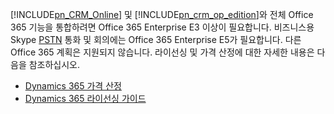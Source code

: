 [!INCLUDE[pn_CRM_Online](pn-crm-online.md)] 및 [!INCLUDE[pn_crm_op_edition](pn-crm-onprem.md)]와 전체 Office 365 기능을 통합하려면 Office 365 Enterprise E3 이상이 필요합니다. 비즈니스용 Skype [PSTN](https://support.office.com/article/What-is-PSTN-calling-3dc773b9-95e0-4448-b2f1-887c54022429) 통화 및 회의에는 Office 365 Enterprise E5가 필요합니다. 다른 Office 365 계획은 지원되지 않습니다. 라이선싱 및 가격 산정에 대한 자세한 내용은 다음을 참조하십시오.     

- [Dynamics 365 가격 산정](https://www.microsoft.com/dynamics365/pricing)<br>
- [Dynamics 365 라이선싱 가이드](https://go.microsoft.com/fwlink/?LinkId=866544)
